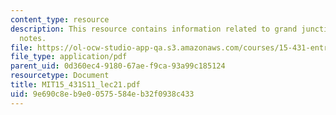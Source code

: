 ```yaml
---
content_type: resource
description: This resource contains information related to grand junction lecture
  notes.
file: https://ol-ocw-studio-app-qa.s3.amazonaws.com/courses/15-431-entrepreneurial-finance-spring-2011/9e690c8eb9e00575584eb32f0938c433_MIT15_431S11_lec21.pdf
file_type: application/pdf
parent_uid: 0d360ec4-9180-67ae-f9ca-93a99c185124
resourcetype: Document
title: MIT15_431S11_lec21.pdf
uid: 9e690c8e-b9e0-0575-584e-b32f0938c433
---
```

